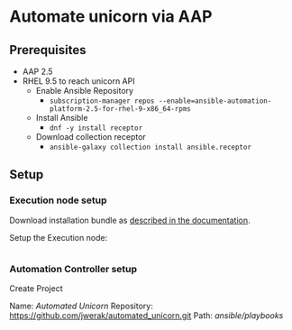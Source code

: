 # Automate unicorn via AAP

## Prerequisites

- AAP 2.5
- RHEL 9.5 to reach unicorn API
  - Enable Ansible Repository
    - `subscription-manager repos --enable=ansible-automation-platform-2.5-for-rhel-9-x86_64-rpms`
  - Install Ansible
    - `dnf -y install receptor`
  - Download collection receptor
    - `ansible-galaxy collection install ansible.receptor`

## Setup

### Execution node setup

Download installation bundle as [described in the documentation](https://docs.redhat.com/en/documentation/red_hat_ansible_automation_platform/2.5/html/installing_on_openshift_container_platform/operator-add-execution-nodes_operator-platform-doc#operator-add-execution-nodes_operator-platform-doc).

Setup the Execution node:

```bash

```

### Automation Controller setup

Create Project

Name: *Automated Unicorn*
Repository: https://github.com/jwerak/automated_unicorn.git
Path: *ansible/playbooks*

